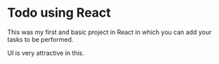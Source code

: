 
# Todo using React 

This was my first and basic project in React in which you can add your tasks to be performed.   

UI is very attractive in this.


     

































 


   
  





 




 





 



 




 














 



















































































